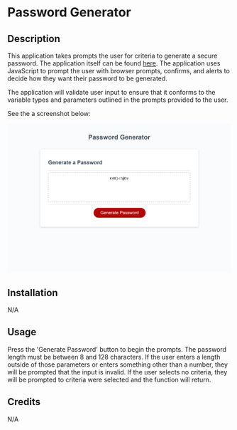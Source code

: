 # Password Generator
## Description
This application takes prompts the user for criteria to generate a secure password. The application itself can be found [here](https://aaron-heath.github.io/password-generator/). The application uses JavaScript to prompt the user with browser prompts, confirms, and alerts to decide how they want their password to be generated.

The application will validate user input to ensure that it conforms to the variable types and parameters outlined in the prompts provided to the user.

See the a screenshot below:

![Password Generator Screenshot](./password_generator_screenshot.png)

## Installation

N/A

## Usage

Press the 'Generate Password' button to begin the prompts. The password length must be between 8 and 128 characters. If the user enters a length outside of those parameters or enters something other than a number, they will be prompted that the input is invalid. If the user selects no criteria, they will be prompted to criteria were selected and the function will return.

## Credits

N/A